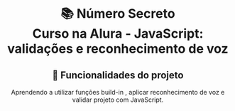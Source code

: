 <h1 align="center">
📚 Número Secreto<br/>
Curso na Alura - JavaScript: validações e reconhecimento de voz
</h1>

<div align="center">

## 🔨 Funcionalidades do projeto

Aprendendo a utilizar funções build-in , aplicar reconhecimento de voz e validar projeto com JavaScript.

</div>

